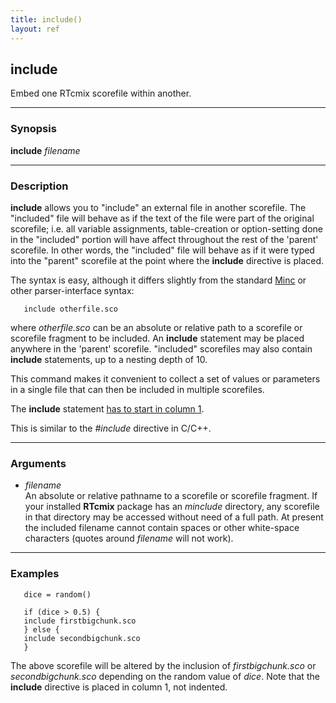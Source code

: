```yaml
---
title: include()
layout: ref
---
```


## include

Embed one RTcmix scorefile within another.

-----

### Synopsis

**include** *filename*

-----

### Description

**include** allows you to "include" an external file in another
scorefile. The "included" file will behave as if the text of the file
were part of the original scorefile; i.e. all variable assignments,
table-creation or option-setting done in the "included" portion will
have affect throughout the rest of the 'parent' scorefile. In other
words, the "included" file will behave as if it were typed into the
"parent" scorefile at the point where the **include** directive is
placed.

The syntax is easy, although it differs slightly from the standard
[Minc](Minc.html) or other parser-interface syntax:

``` 
   include otherfile.sco
```

where *otherfile.sco* can be an absolute or relative path to a scorefile
or scorefile fragment to be included. An **include** statement may be
placed anywhere in the 'parent' scorefile. "included" scorefiles may
also contain **include** statements, up to a nesting depth of 10.

This command makes it convenient to collect a set of values or
parameters in a single file that can then be included in multiple
scorefiles.

The **include** statement <u>has to start in column 1</u>.

This is similar to the *\#include* directive in C/C++.

-----

### Arguments

  - *filename*  
    An absolute or relative pathname to a scorefile or scorefile
    fragment. If your installed **RTcmix** package has an *minclude* directory,
    any scorefile in that directory may be accessed without need of a full path.
    At present the included filename cannot contain spaces or
    other white-space characters (quotes around *filename* will not
    work).

-----

### Examples

``` 
   dice = random()

   if (dice > 0.5) {
   include firstbigchunk.sco
   } else {
   include secondbigchunk.sco
   }
```

The above scorefile will be altered by the inclusion of
*firstbigchunk.sco* or *secondbigchunk.sco* depending on the random
value of *dice*. Note that the **include** directive is placed in column
1, not indented.


